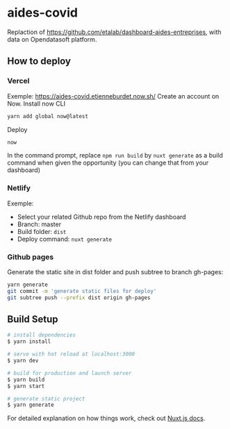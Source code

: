 # aides-covid
Replaction of https://github.com/etalab/dashboard-aides-entreprises, with data on Opendatasoft platform.

## How to deploy
### Vercel
Exemple: https://aides-covid.etienneburdet.now.sh/
Create an account on Now.
Install now CLI
```bash
yarn add global now@latest
```
Deploy
```bash
now
```
In the command prompt, replace `npm run build` by `nuxt generate` as a build command when given the opportunity (you can change that from your dashboard)
### Netlify
Exemple:
* Select your related Github repo from the Netlify dashboard
* Branch: master
* Build folder: `dist`
* Deploy command: `nuxt generate`
### Github pages
Generate the static site in dist folder and push subtree to branch gh-pages:
```bash
yarn generate
git commit -m 'generate static files for deploy'
git subtree push --prefix dist origin gh-pages
```
## Build Setup

```bash
# install dependencies
$ yarn install

# serve with hot reload at localhost:3000
$ yarn dev

# build for production and launch server
$ yarn build
$ yarn start

# generate static project
$ yarn generate
```

For detailed explanation on how things work, check out [Nuxt.js docs](https://nuxtjs.org).
